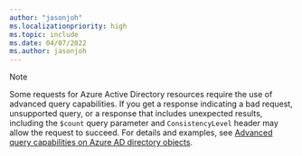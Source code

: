 ```yaml
---
author: "jasonjoh"
ms.localizationpriority: high
ms.topic: include
ms.date: 04/07/2022
ms.author: jasonjoh
---
```


<!-- markdownlint-disable MD041-->

> [!NOTE]
> Some requests for Azure Active Directory resources require the use of advanced query capabilities. If you get a response indicating a bad request, unsupported query, or a response that includes unexpected results, including the `$count` query parameter and `ConsistencyLevel` header may allow the request to succeed. For details and examples, see [Advanced query capabilities on Azure AD directory objects](../concepts/aad-advanced-queries.md).
